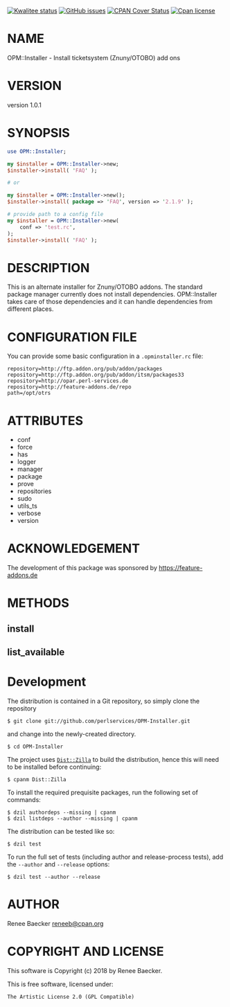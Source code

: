 [![Kwalitee status](https://cpants.cpanauthors.org/dist/OPM-Installer.png)](https://cpants.cpanauthors.org/dist/OPM-Installer)
[![GitHub issues](https://img.shields.io/github/issues/perlservices/OPM-Installer.svg)](https://github.com/perlservices/OPM-Installer/issues)
[![CPAN Cover Status](https://cpancoverbadge.perl-services.de/OPM-Installer-1.0.1)](https://cpancoverbadge.perl-services.de/OPM-Installer-1.0.1)
[![Cpan license](https://img.shields.io/cpan/l/OPM-Installer.svg)](https://metacpan.org/release/OPM-Installer)

# NAME

OPM::Installer - Install ticketsystem (Znuny/OTOBO) add ons

# VERSION

version 1.0.1

# SYNOPSIS

```perl
use OPM::Installer;

my $installer = OPM::Installer->new;
$installer->install( 'FAQ' );

# or

my $installer = OPM::Installer->new();
$installer->install( package => 'FAQ', version => '2.1.9' );

# provide path to a config file
my $installer = OPM::Installer->new(
    conf => 'test.rc',
);
$installer->install( 'FAQ' );
```

# DESCRIPTION

This is an alternate installer for Znuny/OTOBO addons. The standard package manager
currently does not install dependencies. OPM::Installer takes care of those
dependencies and it can handle dependencies from different places.

# CONFIGURATION FILE

You can provide some basic configuration in a `.opminstaller.rc` file:

```
repository=http://ftp.addon.org/pub/addon/packages
repository=http://ftp.addon.org/pub/addon/itsm/packages33
repository=http://opar.perl-services.de
repository=http://feature-addons.de/repo
path=/opt/otrs
```

# ATTRIBUTES

- conf
- force
- has
- logger
- manager
- package
- prove
- repositories
- sudo
- utils\_ts
- verbose
- version

# ACKNOWLEDGEMENT

The development of this package was sponsored by https://feature-addons.de

# METHODS

## install

## list\_available



# Development

The distribution is contained in a Git repository, so simply clone the
repository

```
$ git clone git://github.com/perlservices/OPM-Installer.git
```

and change into the newly-created directory.

```
$ cd OPM-Installer
```

The project uses [`Dist::Zilla`](https://metacpan.org/pod/Dist::Zilla) to
build the distribution, hence this will need to be installed before
continuing:

```
$ cpanm Dist::Zilla
```

To install the required prequisite packages, run the following set of
commands:

```
$ dzil authordeps --missing | cpanm
$ dzil listdeps --author --missing | cpanm
```

The distribution can be tested like so:

```
$ dzil test
```

To run the full set of tests (including author and release-process tests),
add the `--author` and `--release` options:

```
$ dzil test --author --release
```

# AUTHOR

Renee Baecker <reneeb@cpan.org>

# COPYRIGHT AND LICENSE

This software is Copyright (c) 2018 by Renee Baecker.

This is free software, licensed under:

```
The Artistic License 2.0 (GPL Compatible)
```
